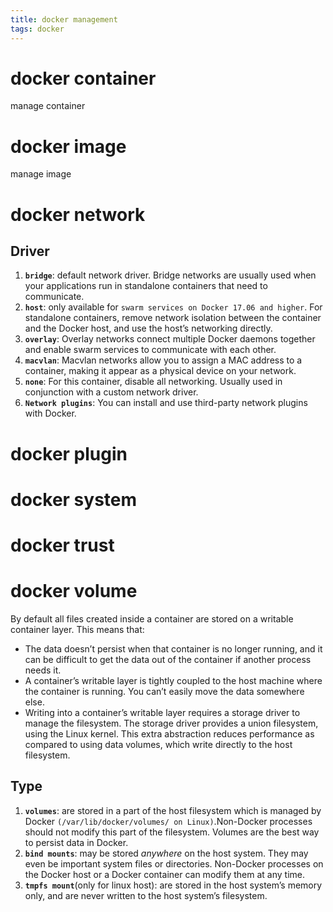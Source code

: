 ```yaml
---
title: docker management
tags: docker
---
```


# docker container

manage container

# docker image

manage image

# docker network

## Driver

1. **`bridge`**: default network driver. Bridge networks are usually used when your applications run in standalone containers that need to communicate.
2. **`host`**: only available for `swarm services on Docker 17.06 and higher`. For standalone containers, remove network isolation between the container and the Docker host, and use the host’s networking directly.
3. **`overlay`**: Overlay networks connect multiple Docker daemons together and enable swarm services to communicate with each other. 
4. **`macvlan`**: Macvlan networks allow you to assign a MAC address to a container, making it appear as a physical device on your network. 
5. **`none`**: For this container, disable all networking. Usually used in conjunction with a custom network driver. 
6. **`Network plugins`**: You can install and use third-party network plugins with Docker. 

# docker plugin

# docker system

# docker trust

# docker volume

By default all files created inside a container are stored on a writable container layer. This means that:
+ The data doesn’t persist when that container is no longer running, and it can be difficult to get the data out of the container if another process needs it.
+ A container’s writable layer is tightly coupled to the host machine where the container is running. You can’t easily move the data somewhere else.
+ Writing into a container’s writable layer requires a storage driver to manage the filesystem. The storage driver provides a union filesystem, using the Linux kernel. This extra abstraction reduces performance as compared to using data volumes, which write directly to the host filesystem.

## Type

1. **`volumes`**: are stored in a part of the host filesystem which is managed by Docker `(/var/lib/docker/volumes/ on Linux)`.Non-Docker processes should not modify this part of the filesystem. Volumes are the best way to persist data in Docker.
2. **`bind mounts`**: may be stored *anywhere* on the host system. They may even be important system files or directories. Non-Docker processes on the Docker host or a Docker container can modify them at any time.
3. **`tmpfs mount`**(only for linux host): are stored in the host system’s memory only, and are never written to the host system’s filesystem.